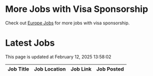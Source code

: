 # More Jobs with Visa Sponsorship

Check out [Europe Jobs](https://github.com/sureshparimi/europejobs#latest-jobs) for more jobs with visa sponsorship.

# Latest Jobs

This page is updated at February 12, 2025 13:58:02

| Job Title | Job Location | Job Link | Job Posted |
| --- | --- | --- | --- |
